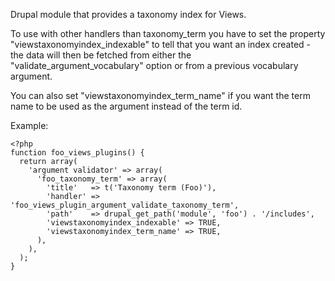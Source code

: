 Drupal module that provides a taxonomy index for Views.

To use with other handlers than taxonomy_term you have to set the property "viewstaxonomyindex_indexable" to tell that you want an index created - the data will then be fetched from either the "validate_argument_vocabulary" option or from a previous vocabulary argument.

You can also set "viewstaxonomyindex_term_name" if you want the term name to be used as the argument instead of the term id.

Example:

    <?php
    function foo_views_plugins() {
      return array(
        'argument validator' => array(
          'foo_taxonomy_term' => array(
            'title'   => t('Taxonomy term (Foo)'),
            'handler' => 'foo_views_plugin_argument_validate_taxonomy_term',
            'path'    => drupal_get_path('module', 'foo') . '/includes',
            'viewstaxonomyindex_indexable' => TRUE,
            'viewstaxonomyindex_term_name' => TRUE,
          ),
        ),
      );
    }